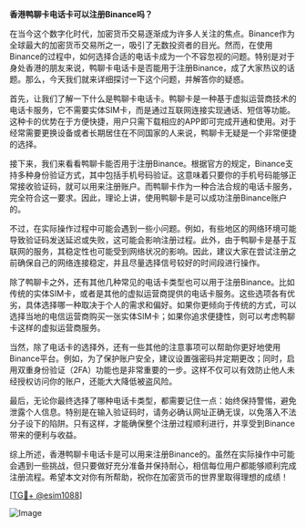 **香港鸭聊卡电话卡可以注册Binance吗？**

在当今这个数字化时代，加密货币交易逐渐成为许多人关注的焦点。Binance作为全球最大的加密货币交易所之一，吸引了无数投资者的目光。然而，在使用Binance的过程中，如何选择合适的电话卡成为一个不容忽视的问题。特别是对于身处香港的朋友来说，鸭聊卡电话卡是否能用于注册Binance，成了大家热议的话题。那么，今天我们就来详细探讨一下这个问题，并解答你的疑惑。

首先，让我们了解一下什么是鸭聊卡电话卡。鸭聊卡是一种基于虚拟运营商技术的电话卡服务，它不需要实体SIM卡，而是通过互联网连接实现通话、短信等功能。这种卡的优势在于方便快捷，用户只需下载相应的APP即可完成开通和使用。对于经常需要更换设备或者长期居住在不同国家的人来说，鸭聊卡无疑是一个非常便捷的选择。

接下来，我们来看看鸭聊卡能否用于注册Binance。根据官方的规定，Binance支持多种身份验证方式，其中包括手机号码验证。这意味着只要你的手机号码能够正常接收验证码，就可以用来注册账户。而鸭聊卡作为一种合法合规的电话卡服务，完全符合这一要求。因此，理论上讲，使用鸭聊卡是可以成功注册Binance账户的。

不过，在实际操作过程中可能会遇到一些小问题。例如，有些地区的网络环境可能导致验证码发送延迟或失败，这可能会影响注册过程。此外，由于鸭聊卡是基于互联网的服务，其稳定性也可能受到网络状况的影响。因此，建议大家在尝试注册之前确保自己的网络连接稳定，并且尽量选择信号较好的时间段进行操作。

除了鸭聊卡之外，还有其他几种常见的电话卡类型也可以用于注册Binance。比如传统的实体SIM卡，或者是其他的虚拟运营商提供的电话卡服务。这些选项各有优劣，具体选择哪一种取决于个人的需求和偏好。如果你更倾向于传统的方式，可以选择当地的电信运营商购买一张实体SIM卡；如果你追求便捷性，则可以考虑鸭聊卡这样的虚拟运营商服务。

当然，除了电话卡的选择外，还有一些其他的注意事项可以帮助你更好地使用Binance平台。例如，为了保护账户安全，建议设置强密码并定期更改；同时，启用双重身份验证（2FA）功能也是非常重要的一步。这样不仅可以有效防止他人未经授权访问你的账户，还能大大降低被盗风险。

最后，无论你最终选择了哪种电话卡类型，都需要记住一点：始终保持警惕，避免泄露个人信息。特别是在输入验证码时，请务必确认网址正确无误，以免落入不法分子设下的陷阱。只有这样，才能确保整个注册过程顺利进行，并享受到Binance带来的便利与收益。

综上所述，香港鸭聊卡电话卡是可以用来注册Binance的。虽然在实际操作中可能会遇到一些挑战，但只要做好充分准备并保持耐心，相信每位用户都能够顺利完成注册流程。希望本文对你有所帮助，祝你在加密货币的世界里取得理想的成绩！

[[TG💪+ @esim1088](https://t.me/s/esim1088)]

![Image](https://i.postimg.cc/4NQfJmqS/Snipaste-2025-05-13-00-14-12.png)